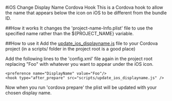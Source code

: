 #iOS Change Display Name Cordova Hook
This is a Cordova hook to allow the name that appears below the icon on iOS to be different from the bundle ID. 

##How it works
It changes the 'project-name-Info.plist' file to use the specified name rather than the ${PROJECT_NAME} variable. 

##How to use it
Add the [update_ios_displayname.js](https://github.com/jbourgein/ios_change_displayname/tree/master/update_ios_displayname.js) file to your Cordova project (in a scripts/ folder in the project root is a good place)

Add the following lines to the 'config.xml' file again in the project root replacing "Foo" with whatever you want to appear under the iOS icon.

```
<preference name="DisplayName" value="Foo"/>
<hook type="after_prepare" src="scripts/update_ios_displayname.js" />
```

Now when you run 'cordova prepare' the plist will be updated with your chosen display name.